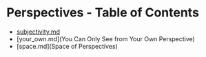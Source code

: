 # Perspectives - Table of Contents

- [subjectivity.md](Subjectivity)
- [your_own.md](You Can Only See from Your Own Perspective)
- [space.md](Space of Perspectives)
